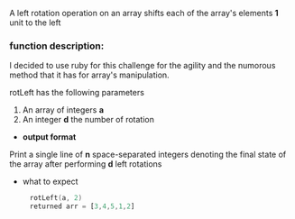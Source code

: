 A left rotation operation on an array shifts each of the array's elements **1** unit to the left

### function description:

I decided to use ruby for this challenge for the agility and the numorous method that it has
for array's manipulation.

rotLeft has the following parameters

1. An array of integers **a**
2. An integer **d** the number of rotation

- **output format**

Print a single line of **n** space-separated integers denoting the final state of the array after performing **d** left rotations

- what to expect

```a = [1,2,3,4,5]
     rotLeft(a, 2)
     returned arr = [3,4,5,1,2]
```
